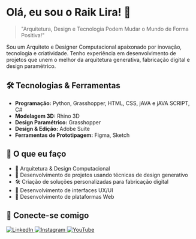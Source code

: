 # Olá, eu sou o Raik Lira! 👋

> "Arquitetura, Design e Tecnologia Podem Mudar o Mundo de Forma Positiva!"

Sou um Arquiteto e Designer Computacional apaixonado por inovação, tecnologia e criatividade. Tenho experiência em desenvolvimento de projetos que unem o melhor da arquitetura generativa, fabricação digital e design paramétrico.

## 🛠️ Tecnologias & Ferramentas

- **Programação:** Python, Grasshopper, HTML, CSS, jAVA e jAVA SCRIPT, C#
- **Modelagem 3D:** Rhino 3D
- **Design Paramétrico:** Grasshopper
- **Design & Edição:** Adobe Suite
- **Ferramentas de Prototipagem:** Figma, Sketch

## 🚀 O que eu faço

- 🏢 Arquitetura & Design Computacional
- 🧩 Desenvolvimento de projetos usando técnicas de design generativo
- 🛠️ Criação de soluções personalizadas para fabricação digital
- 🎨 Desenvolvimento de interfaces UX/UI
- 👾 Desenvolvimento de plataformas Web

## 🔗 Conecte-se comigo

<p align="left">
    <a href="https://www.linkedin.com/in/raiklira/" target="_blank">
        <img src="https://img.shields.io/badge/LinkedIn-0A66C2?style=for-the-badge&logo=linkedin&logoColor=white" alt="LinkedIn">
    </a>
    <a href="https://www.instagram.com/raiklira/" target="_blank">
        <img src="https://img.shields.io/badge/Instagram-E4405F?style=for-the-badge&logo=instagram&logoColor=white" alt="Instagram">
    </a>
    <a href="https://www.youtube.com/@bocavivapodcast" target="_blank">
        <img src="https://img.shields.io/badge/YouTube-FF0000?style=for-the-badge&logo=youtube&logoColor=white" alt="YouTube">
    </a>
</p>
